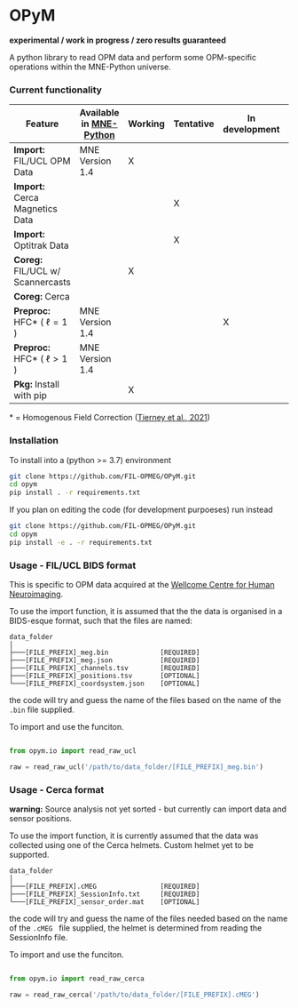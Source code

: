 # OPyM
**experimental / work in progress / zero results guaranteed**

A python library to read OPM data and perform some OPM-specific operations within the MNE-Python universe.

### Current functionality 

Feature | Available in [MNE-Python](https://github.com/mne-tools/mne-python)| Working | Tentative | In development | Not yet supported
--- | --- | --- | --- | --- | ---
**Import:** FIL/UCL OPM Data | MNE Version 1.4 | X | | |
**Import:** Cerca Magnetics Data | | | X | | 
**Import:** Optitrak Data | | | X | | 
**Coreg:** FIL/UCL w/ Scannercasts | | X | | |
**Coreg:** Cerca | | | | | X
**Preproc:** HFC* ( $\ell =1$ ) | MNE Version 1.4 | | | X |
**Preproc:** HFC* ( $\ell >1$ )| MNE Version 1.4 | | |  | X
**Pkg:** Install with pip | | X | | | 

\* = Homogenous Field Correction ([Tierney et al., 2021](https://doi.org/10.1016/j.neuroimage.2021.118484))

### Installation

To install into a (python >= 3.7) environment

```bash
git clone https://github.com/FIL-OPMEG/OPyM.git
cd opym
pip install . -r requirements.txt
```

If you plan on editing the code (for development purpoeses) run instead
```bash
git clone https://github.com/FIL-OPMEG/OPyM.git
cd opym
pip install -e . -r requirements.txt
```


### Usage - FIL/UCL BIDS format

This is specific to OPM data acquired at the [Wellcome Centre for Human Neuroimaging](https://www.fil.ion.ucl.ac.uk/).

To use the import function, it is assumed that the the data is organised in a BIDS-esque format, such that the files are named: 

```
data_folder
│
├───[FILE_PREFIX]_meg.bin             [REQUIRED]
├───[FILE_PREFIX]_meg.json            [REQUIRED]
├───[FILE_PREFIX]_channels.tsv        [REQUIRED]
├───[FILE_PREFIX]_positions.tsv       [OPTIONAL]
└───[FILE_PREFIX]_coordsystem.json    [OPTIONAL]

```
the code will try and guess the name of the files based on the name of the `.bin` file supplied. 

To import and use the funciton.

```python

from opym.io import read_raw_ucl

raw = read_raw_ucl('/path/to/data_folder/[FILE_PREFIX]_meg.bin')

```

### Usage - Cerca format

**warning:** Source analysis not yet sorted - but currently can import data and sensor positions. 

To use the import function, it is currently assumed that the data was collected using one of the Cerca helmets. Custom helmet yet to be supported.

```
data_folder
│
├───[FILE_PREFIX].cMEG                [REQUIRED]
├───[FILE_PREFIX]_SessionInfo.txt     [REQUIRED]
└───[FILE_PREFIX]_sensor_order.mat    [OPTIONAL]

```
the code will try and guess the name of the files needed based on the name of the `.cMEG ` file supplied, the helmet is determined from reading the SessionInfo file.

To import and use the funciton.

```python

from opym.io import read_raw_cerca

raw = read_raw_cerca('/path/to/data_folder/[FILE_PREFIX].cMEG') 

```
